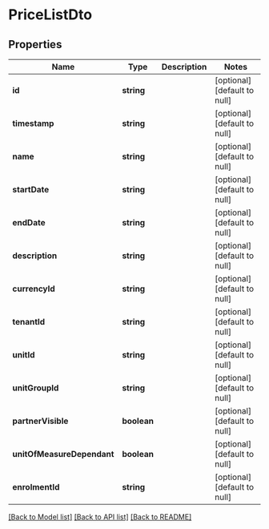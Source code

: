 # PriceListDto

## Properties
Name | Type | Description | Notes
------------ | ------------- | ------------- | -------------
**id** | **string** |  | [optional] [default to null]
**timestamp** | **string** |  | [optional] [default to null]
**name** | **string** |  | [optional] [default to null]
**startDate** | **string** |  | [optional] [default to null]
**endDate** | **string** |  | [optional] [default to null]
**description** | **string** |  | [optional] [default to null]
**currencyId** | **string** |  | [optional] [default to null]
**tenantId** | **string** |  | [optional] [default to null]
**unitId** | **string** |  | [optional] [default to null]
**unitGroupId** | **string** |  | [optional] [default to null]
**partnerVisible** | **boolean** |  | [optional] [default to null]
**unitOfMeasureDependant** | **boolean** |  | [optional] [default to null]
**enrolmentId** | **string** |  | [optional] [default to null]

[[Back to Model list]](../README.md#documentation-for-models) [[Back to API list]](../README.md#documentation-for-api-endpoints) [[Back to README]](../README.md)


